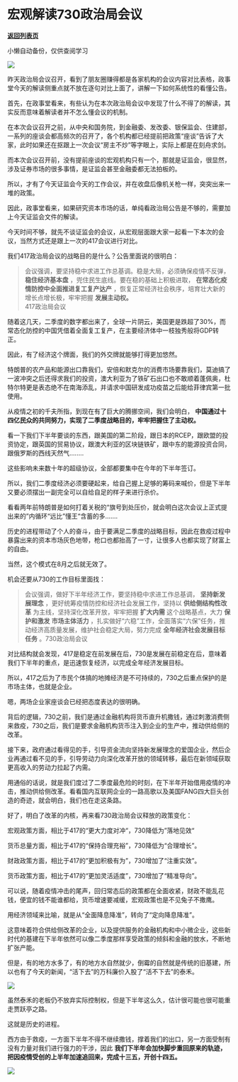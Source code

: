 # 宏观解读730政治局会议

[**返回列表页**](/gzh/政事堂2019)

小懒自动备份，仅供查阅学习

![](https://mmbiz.qpic.cn/mmbiz_png/rxhS23yu8cPsTeEX7anDe5diaOVEJmHHiao4pNjMIic1PDibw1KavH6n9QQPOapheuFD4rj4DGy9SEEAibtmNBMTyXw/640?wx_fmt=png)

  

昨天政治局会议召开，看到了朋友圈赚得都是各家机构的会议内容对比表格，政事堂今天的解读侧重点就不放在逐句对比上面了，讲解一下如何系统性的看懂公告。  

  

首先，在政事堂看来，有些认为在本次政治局会议中发现了什么不得了的解读，其实反而意味着解读者并不怎么懂会议的机制。  

  

在本次会议召开之前，从中央和国务院，到金融委、发改委、银保监会、住建部，一系列的座谈会都高频次的召开了，各个机构都已经提前把政策“座谈”告诉了大家，此时如果还在抠跟上一次会议“房主不炒”等字眼上，实际上都是在刻舟求剑。

  

而本次会议召开前，没有提前座谈的宏观机构只有一个，那就是证监会，很显然，涉及证券市场的很多事情，是证监会甚至金融委都无法拍板的。

  

所以，才有了今天证监会今天的工作会议，并在收盘后像机关枪一样，突突出来一堆的政策。

  

因此，政事堂看来，如果研究资本市场的话，单纯看政治局公告是不够的，需要加上今天证监会文件的解读。  

  

今天时间不够，就先不谈证监会的会议，从宏观层面跟大家一起看一下本次的会议，当然方式还是跟上一次的417会议进行对比。

  

我们417政治局会议的战略目的是什么？公告里面说的很明白：

> 会议强调，要坚持稳中求进工作总基调。稳是大局，必须确保疫情不反弹， **稳住经济基本盘** ，兜住民生底线。要在稳的基础上积极进取，
> **在常态化疫情防控中全面推进复工复产达产** ，恢复正常经济社会秩序，培育壮大新的增长点增长极，牢牢把握 **发展主动权。**  
>  417政治局会议

随着这几天，二季度的数字都出来了，全球一片阴云，美国更是跌超了30%，而常态化防控的中国凭借着全面复工复产，在主要经济体中一枝独秀般将GDP转正。

  

因此，有了经济这个牌面，我们的外交牌就能够打得更加悠然。

  

特朗普的农产品和能源出口靠我们，安倍和默克尔的消费市场要靠我们，莫迪搞了一波冲突之后还得求我们的投资，澳大利亚为了铁矿石出口也不敢顺着蓬佩奥，杜特尔特更是表态绝不在南海添乱，并请求中国研发成功疫苗之后能给菲律宾第一批使用。

  

从疫情之初的千夫所指，到现在有了巨大的腾挪空间，我们会明白， **中国通过十四亿民众的共同努力，实现了二季度战略目的，牢牢把握住了主动权。**  

  

看一下我们下半年要谈的东西，跟美国的第二阶段，跟日本的RCEP，跟欧盟的投资协定，跟英国的贸易协议，跟澳大利亚的区块链铁矿，跟中东的能源投资合同，跟俄罗斯的西线天然气........  

  

这些影响未来数十年的超级协议，全部都要集中在今年的下半年签订。

  

所以，我们二季度经济必须要硬起来，给自己握上足够的筹码来喊价，但是下半年又要必须摆出一副完全可以自给自足的样子来进行杀价。  

  

看看两年前特朗普是如何打着关税的“旗号到处压价，就会明白这次会议上正式提出来的”内循环“远比”懂王“含蓄的多.......  

  

历史的进程带动了个人的奋斗，由于要满足二季度的战略目标，因此在救疫过程中暴露出来的资本市场灰色地带，枪口也都抬高了一寸，让很多人也都实现了财富上的自由。

  

当然，这个模式在8月之后就无效了。  

  

机会还要从730的工作目标里面找：

> 会议强调，做好下半年经济工作，要坚持稳中求进工作总基调， **坚持新发展理念** ，更好统筹疫情防控和经济社会发展工作，坚持以 **供给侧结构性改革**
> 为主线，坚持深化改革开放，牢牢把握 **扩大内需** 这个战略基点，大力 **保护和激发** **市场主体活力**
> ，扎实做好“六稳”工作，全面落实“六保”任务，推动经济高质量发展，维护社会稳定大局，努力完成 **全年经济社会发展目标任务** 。730政治局会议

  

对比结构就会发现，417是稳定在前发展在后，730是发展在前稳定在后，意味着我们下半年的重点，是迅速恢复经济，以完成全年经济发展目标。  

  

所以，417之后为了市民个体搞的地摊经济是不可持续的，730之后重点保护的是市场主体，也就是企业。

  

嗯，两场企业家座谈会已经把态度表达的很明确。

  

背后的逻辑，730之前，我们是通过金融机构将货币直升机撒钱，通过刺激消费侧来救疫，730之后，我们是要求金融机构货币注入到企业的生产中，推动供给侧的改革。  

  

接下来，政府通过看得见的手，引导资金流向坚持新发展理念的爱国企业，然后企业再通过看不见的手，引导劳动力向深化改革开放的领域转移，最后在新领域获取更高收入的劳动力拉起了内需。

  

用通俗的话说，就是我们度过了二季度最危险的时刻，在下半年开始借用疫情的冲击，推动供给侧改革。看看国内互联网企业的一路高歌以及美国FANG四大巨头创造的奇迹，就会明白，我们也在走这条路。

  

好了，明白了改革的内核，再来看730政治局会议释放的政策变化：  

  

宏观政策方面，相比于417的“更大力度对冲“，730降低为”落地见效“  

  

货币总量方面，相比于417的“保持合理充裕”，730降低为“合理增长”。

  

财政政策方面，相比于417的”更加积极有为”，730增加了“注重实效”。  

  

货币政策方面，相比于417的“更加灵活适度”，730增加了“精准导向”。

  

可以说，随着疫情冲击的尾声，回归常态后的政策都在全面收紧，财政不能乱花钱，便宜的钱不能谁都给，货币增速要减缓，宏观政策也是不见兔子不撒鹰。

  

用经济领域来比喻，就是从“全面降息降准”，转向了“定向降息降准”。

  

这意味着符合供给侧改革的企业，以及提供服务的金融机构和中小微企业，这些新时代的基建在下半年依然可以像二季度那样享受政策的倾斜和金融的放水，不断地扩张产能。

  

但是，有的地方水多了，有的地方水自然就少，倒霉的自然就是传统的旧基建，所以也有了今天的新闻，“活下去”的万科廉价入股了“活不下去”的泰禾。  

  

![](https://mmbiz.qpic.cn/mmbiz_png/rxhS23yu8cPsTeEX7anDe5diaOVEJmHHiaALWA1Aib14WRsVicCTojHzQiaeYUaLuTia3ytV33YRmztJFA7UTKeXibnbg/640?wx_fmt=png)

  

虽然泰禾的老板仍不放弃实际控制权，但是下半年这么久，估计很可能也很可能重走贾跃亭之路。

  

这就是历史的进程。

  

西方由于救疫，一方面下半年不得不继续撒钱，撑着我们的出口，另一方面受制有没有力量对我们进行强力的干涉，因此
**我们下半年会加快脚步重回原来的轨迹，把因疫情受创的上半年加速追回来，完成十三五，开创十四五。**

  

![](https://mmbiz.qpic.cn/mmbiz_jpg/rxhS23yu8cPp0iaKAfe0ZsWfgGcY72o9Nror8TicrtnlDsqzY7y4Kum4fM3X0FMEGlbvm9HvZUiaETSnLt4DHNLbQ/640?wx_fmt=jpeg)

